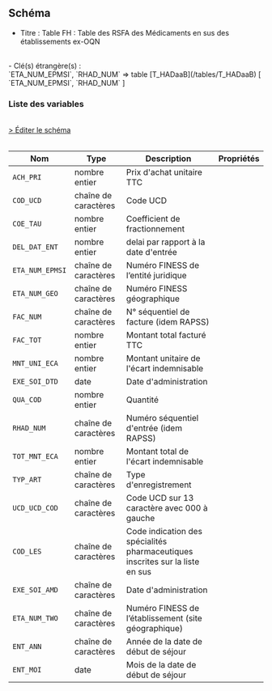 ## Schéma

- Titre : Table FH : Table des RSFA des Médicaments en sus des établissements ex-OQN
<br />
- Clé(s) étrangère(s) : <br />
`ETA_NUM_EPMSI`, `RHAD_NUM` => table [T_HADaaB](/tables/T_HADaaB) [ `ETA_NUM_EPMSI`, `RHAD_NUM` ]<br />

### Liste des variables
<br />
<div>
    <a href="https://gitlab.com/healthdatahub/schema-snds/edit/master/schemas/PMSI%20HAD/T_HADaaFH.json"  
    arget="_blank" rel="noopener noreferrer">> Éditer le schéma</a>
    <OutboundLink />
</div>
<br />

Nom|Type|Description|Propriétés
-|-|-|-
`ACH_PRI`|nombre entier|Prix d&#x27;achat unitaire TTC||
`COD_UCD`|chaîne de caractères|Code UCD||
`COE_TAU`|nombre entier|Coefficient de fractionnement||
`DEL_DAT_ENT`|nombre entier|delai par rapport à la date d&#x27;entrée||
`ETA_NUM_EPMSI`|chaîne de caractères|Numéro FINESS de l’entité juridique||
`ETA_NUM_GEO`|chaîne de caractères|Numéro FINESS  géographique||
`FAC_NUM`|chaîne de caractères|N° séquentiel de facture (idem RAPSS)||
`FAC_TOT`|nombre entier|Montant total facturé TTC||
`MNT_UNI_ECA`|nombre entier|Montant unitaire de l&#x27;écart indemnisable||
`EXE_SOI_DTD`|date|Date d&#x27;administration||
`QUA_COD`|nombre entier|Quantité||
`RHAD_NUM`|chaîne de caractères|Numéro séquentiel d&#x27;entrée (idem RAPSS)||
`TOT_MNT_ECA`|nombre entier|Montant total de l&#x27;écart indemnisable||
`TYP_ART`|chaîne de caractères|Type d&#x27;enregistrement||
`UCD_UCD_COD`|chaîne de caractères|Code UCD sur 13 caractère avec 000 à gauche||
`COD_LES`|chaîne de caractères|Code indication des spécialités pharmaceutiques inscrites sur la liste en sus||
`EXE_SOI_AMD`|chaîne de caractères|Date d&#x27;administration||
`ETA_NUM_TWO`|chaîne de caractères|Numéro FINESS de l’établissement (site géographique)||
`ENT_ANN`|chaîne de caractères|Année de la date de début de séjour||
`ENT_MOI`|date|Mois de la date de début de séjour||

